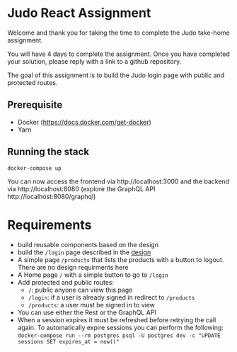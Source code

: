 # Judo React Assignment

Welcome and thank you for taking the time to complete the Judo take-home assignment.

You will have 4 days to complete the assignment. Once you have completed your solution, please reply with a link to a github repository.

The goal of this assignment is to build the Judo login page with public and protected routes.

## Prerequisite

-   Docker (https://docs.docker.com/get-docker)
-   Yarn

## Running the stack

```
docker-compose up
```

You can now access the frontend via http://localhost:3000 and the backend via http://localhost:8080 (explore the GraphQL API http://localhost:8080/graphql)

# Requirements

-   build reusable components based on the design
-   build the `/login` page described in the [design](./design/login-measurments.png)
-   A simple page `/products` that lists the products with a button to logout. There are no design requirments here
-   A Home page `/` with a simple button to go to `/login`
-   Add protected and public routes:
    -   `/`: public anyone can view this page
    -   `/login`: if a user is already signed in redirect to `/products`
    -   `/products`: a user must be signed in to view
-   You can use either the Rest or the GraphQL API
-   When a session expires it must be refreshed before retrying the call again. To automatically expire sessions you can perform the following: `docker-compose run --rm postgres psql -U postgres dev -c "UPDATE sessions SET expires_at = now()"`
